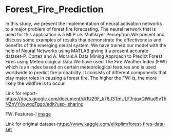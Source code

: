 # Forest_Fire_Prediction
In this study, we present the implementation of neural activation networks to a major problem of forest fire forecasting. The neural network that is used for this application is a MLP i.e. Multilayer Perceptron.We present and discuss some examples of results that demonstrate the effectiveness and benefits of the emerging neural system.
We have trained our model with the help of Neural Networks using MATLAB giving it a present accurate dataset-P. Cortez and A. Morais:A Data Mining Approach to Predict Forest Fires using Meteorological Data.We have used The Fire Weather Index (FWI) which is an index based on certain meteorological features and is used worldwide to predict fire probability. It consists of different components that play major roles in causing a forest fire. The higher the FWI is, the more likely the wildfire is to occur. 

Link for report-
https://docs.google.com/document/d/1U29F_k76J3TmULF7njqyQIWud9vThNZnVY8ywqgTggo/edit?usp=sharing

FWI Features-!
[image](https://user-images.githubusercontent.com/84274736/143729032-b36d81ad-071b-44c6-9adb-7da36aa434ed.png)


Link for original dataset-https://www.kaggle.com/elikplim/forest-fires-data-set
